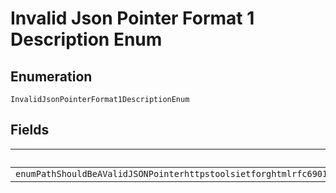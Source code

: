 
# Invalid Json Pointer Format 1 Description Enum

## Enumeration

`InvalidJsonPointerFormat1DescriptionEnum`

## Fields

| Name |
|  --- |
| `enumPathShouldBeAValidJSONPointerhttpstoolsietforghtmlrfc6901ThatReferencesALocationWithinTheRequestWhereTheOperationIsPerformed` |

